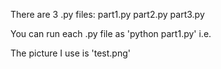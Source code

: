 There are 3 .py files:
part1.py
part2.py
part3.py

You can run each .py file as 'python part1.py' i.e.

The picture I use is 'test.png'



